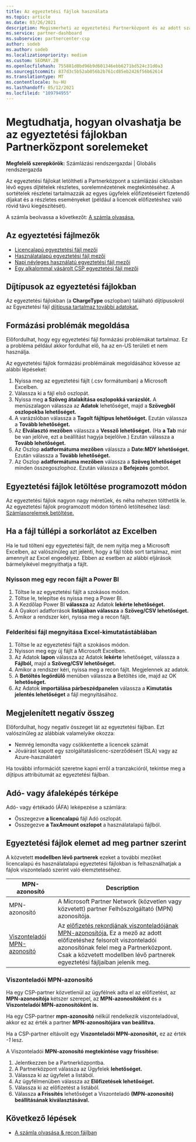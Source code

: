 ```yaml
---
title: Az egyeztetési fájlok használata
ms.topic: article
ms.date: 03/26/2021
description: Megismerheti az egyeztetési Partnerközpont és az adott számlázási ciklus díjtételek részletes, sortételes nézeteinek értelmezését.
ms.service: partner-dashboard
ms.subservice: partnercenter-csp
author: sodeb
ms.author: sodeb
ms.localizationpriority: medium
ms.custom: SEOMAY.20
ms.openlocfilehash: 755881d0bd96b9d601346ebb6271bd524c31d0a3
ms.sourcegitcommit: 837d3c5b52ab056b2b761cd85eb2426f56b62614
ms.translationtype: MT
ms.contentlocale: hu-HU
ms.lasthandoff: 05/12/2021
ms.locfileid: "109794955"
---
```

# <a name="learn-how-to-read-the-line-items-in-your-partner-center-reconciliation-files"></a>Megtudhatja, hogyan olvashatja be az egyeztetési fájlokban Partnerközpont sorelemeket

**Megfelelő szerepkörök:** Számlázási rendszergazdai | Globális rendszergazda

Az egyeztetési fájlokat letöltheti a Partnerközpont a számlázási ciklusban lévő egyes díjtételek részletes, sorelemnézetének megtekintéséhez. A sortételek részletei tartalmazzák az egyes ügyfelek előfizetéseiért fizetendő díjakat és a részletes eseményeket (például a licencek előfizetéshez való rövid távú kiegészítését).

A számla beolvassa a következőt: [A számla olvasása.](read-your-bill.md) 

## <a name="understand-reconciliation-file-fields"></a>Az egyeztetési fájlmezők

- [Licencalapú egyeztetési fájl mezői](license-based-recon-files.md)
- [Használatalapú egyeztetési fájl mezői](usage-based-recon-files.md)
- [Napi névleges használatú egyeztetési fájl mezői](daily-rated-usage-recon-files.md)
- [Egy alkalommal vásárolt CSP egyeztetési fájl mezői](modern-invoice-reconciliation-file.md)

## <a name="understand-charge-types-in-reconciliation-files"></a>Díjtípusok az egyeztetési fájlokban

Az egyeztetési fájlokban (a **ChargeType** oszlopban) található díjtípusokról az Egyeztetési fájl [díjtípusa tartalmaz további adatokat.](recon-file-charge-types.md)

## <a name="fix-formatting-issues"></a>Formázási problémák megoldása

Előfordulhat, hogy egy egyeztetési fájl formázási problémákat tartalmaz. Ez a probléma például akkor fordulhat elő, ha az en-US területi et nem használja.

Az egyeztetési fájlok formázási problémáinak megoldásához kövesse az alábbi lépéseket:

1. Nyissa meg az egyeztetési fájlt (.csv formátumban) a Microsoft Excelben.
2. Válassza ki a fájl első oszlopát.
3. Nyissa meg **a Szöveg átalakítása oszlopokká varázslót.** A menüszalagon válassza az **Adatok** lehetőséget, majd a **Szövegből oszlopokba lehetőséget.**
4. A varázslóban válassza a **Tagolt fájltípus lehetőséget.** Ezután válassza a **Tovább lehetőséget.**
5. Az **Elválasztó mezőben** válassza a **Vessző lehetőséget.** (Ha **a Tab** már be van jelölve, ezt a beállítást hagyja bejelölve.) Ezután válassza a **Tovább lehetőséget.**
6. Az Oszlop **adatformátuma mezőben** válassza a **Date:MDY lehetőséget.** Ezután válassza a **Tovább lehetőséget.**
7. Az Oszlop **adatformátuma mezőben** válassza a **Szöveg lehetőséget** minden összegoszlophoz. Ezután válassza a **Befejezés** gombot.

## <a name="download-reconciliation-files-programmatically"></a>Egyeztetési fájlok letöltése programozott módon

Az egyeztetési fájlok nagyon nagy méretűek, és néha nehezen tölthetők le. Az egyeztetési fájlok programozott módon történő letöltéséhez lásd: [Számlasorelemek betöltése.](/partner-center/develop/get-invoiceline-items)

## <a name="if-your-file-exceeds-the-row-limit-in-excel"></a>Ha a fájl túllépi a sorkorlátot az Excelben

Ha le tud tölteni egy egyeztetési fájlt, de nem nyitja meg a Microsoft Excelben, az valószínűleg azt jelenti, hogy a fájl több sort tartalmaz, mint amennyit az Excel engedélyez. Ebben az esetben az alábbi eljárások bármelyikével megnyithatja a fájlt.

### <a name="open-a-recon-file-in-power-bi"></a>Nyisson meg egy recon fájlt a Power BI

1. Töltse le az egyeztetési fájlt a szokásos módon.
2. Töltse le, telepítse és nyissa meg a Power BI.
3. A Kezdőlap Power BI **válassza** az Adatok **lekérte lehetőséget.**
4. A Gyakori adatforrások **listájában válassza** a **Szöveg/CSV lehetőséget.**
5. Amikor a rendszer kéri, nyissa meg a recon fájlt.

### <a name="open-a-recon-file-in-an-excel-pivot-table"></a>Felderítési fájl megnyitása Excel-kimutatástáblában

1. Töltse le az egyeztetési fájlt a szokásos módon.
2. Nyisson meg egy új fájlt a Microsoft Excelben.
3. Az Adatok **lapon** válassza az Adatok **lekérte** lehetőséget, válassza a **Fájlból,** majd a **Szöveg/CSV lehetőséget.**
4. Amikor a rendszer kéri, nyissa meg a recon fájlt. Megjelennek az adatok.
5. A **Betöltés legördülő** menüben válassza **a** Betöltés ide, majd az OK **lehetőséget.**
6. Az Adatok **importálása párbeszédpanelen** válassza a **Kimutatás jelentés lehetőséget** a fájl megnyitásához.

## <a name="negative-amount-displayed"></a>Megjelenített negatív összeg

Előfordulhat, hogy negatív összeget lát az egyeztetési fájlban. Ezt valószínűleg az alábbiak valamelyike okozza:

- Nemrég lemondta vagy csökkentette a licencek számát
- Jóváírást kapott egy szolgáltatáslicenc-szerződésért (SLA) vagy az Azure-használatért

Ha további információt szeretne kapni erről a tranzakcióról, tekintse meg a díjtípus attribútumát az egyeztetési fájlban.

## <a name="map-taxes-or-vat"></a>Adó- vagy áfaleképés térképe

Adó- vagy értékadó (ÁFA) leképezése a számlára:

- Összegezve **a licencalapú** fájl Adó oszlopát.
- Összegezve **a TaxAmount oszlopot** a használatalapú fájlból.

## <a name="itemize-reconciliation-files-by-partner"></a>Egyeztetési fájlok elemet ad meg partner szerint

A közvetett **modellben lévő partnerek** ezeket a további mezőket licencalapú és használatalapú egyeztetési fájlokban is felhasználhatjak a fájlok viszonteladó szerint való elemztetéséhez.

| MPN-azonosító | Description |
| ------ | ----------- |
| MPN-azonosító | A Microsoft Partner Network (közvetlen vagy közvetett) partner Felhőszolgáltató (MPN) azonosítója. |
| [Viszonteladói MPN-azonosító](#reseller-mpn-id) | Az [előfizetés rekordjának viszonteladójának MPN-azonosítója.](#reseller-mpn-id) Ez a mező az adott előfizetéshez felsorolt viszonteladói azonosítónak felel meg a Partnerközpont. Csak a közvetett modellben lévő partnerek egyeztetési fájljaiban jelenik meg. |

### <a name="reseller-mpn-id"></a>Viszonteladói MPN-azonosító

Ha egy CSP-partner közvetlenül az ügyfélnek adta el az előfizetést, az **MPN-azonosítója** kétszer szerepel, az **MPN-azonosítóként** és a **Viszonteladói MPN-azonosítóként is.**

Ha egy CSP-partner **mpn-azonosító** nélkül rendelkezik viszonteladóval, akkor ez az érték a partner **MPN-azonosítójára van beállítva.**

Ha a CSP-partner eltávolít egy **Viszonteladói MPN-azonosítót,** ez az érték *-1* lesz.

A Viszonteladói **MPN-azonosító megtekintése vagy frissítése:**

1. Jelentkezzen be a Partnerközpontba.
2. A Partnerközpont válassza az Ügyfelek **lehetőséget.**
3. Válassza ki az ügyfelet a listából.
4. Az ügyfélmenüben válassza az **Előfizetések lehetőséget.**
5. Válassza ki az előfizetést a listából.
6. Válassza **a Frissítés** lehetőséget a Viszonteladó **(MPN-azonosító) beállításának kiválasztásával.**

## <a name="next-steps"></a>Következő lépések

- [A számla olvasása & recon fájlban](read-your-bill.md) 
